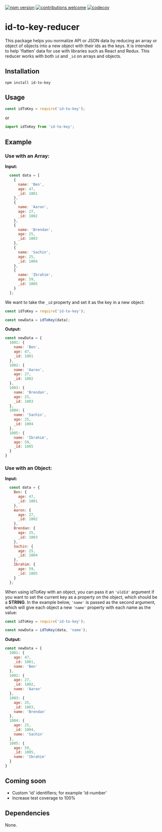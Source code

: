 [![npm version](https://badge.fury.io/js/id-to-key.svg)](https://badge.fury.io/js/id-to-key)
[![contributions welcome](https://img.shields.io/badge/contributions-welcome-brightgreen.svg?style=flat)](https://github.com/georgeperry1/id-to-key-reducer)
[![codecov](https://codecov.io/gh/georgeperry1/id-to-key-reducer/branch/master/graph/badge.svg)](https://codecov.io/gh/georgeperry1/id-to-key-reducer)


# id-to-key-reducer
This package helps you normalize API or JSON data by reducing an array or object of objects into a new object with their ids as the keys. It is intended to help 'flatten' data for use with libraries such as React and Redux. This reducer works with both ```id``` and ```_id``` on arrays and objects.


## Installation

```shell
npm install id-to-key
```

## Usage

```js
const idToKey = require('id-to-key');
```
or

```js
import idToKey from 'id-to-key';
```

## Example

### Use with an Array:

**Input:**
```js
  const data = [
    {
      name: 'Ben',
      age: 47,
      _id: 1001
    },
    {
      name: 'Aaron',
      age: 27,
      _id: 1002
    },
    {
      name: 'Brendan',
      age: 25,
      _id: 1003
    },
    {
      name: 'Sachin',
      age: 25,
      _id: 1004
    },
    {
      name: 'Ibrahim',
      age: 59,
      _id: 1005
    }
  ];
```
We want to take the ```_id``` property and set it as the key in a new object:

```js
const idToKey = require('id-to-key');

const newData = idToKey(data);

```

**Output:**
```js
const newData = {
  1001: {
    name: 'Ben',
    age: 47,
    _id: 1001
  },
  1002: {
    name: 'Aaron',
    age: 27,
    _id: 1002
  },
  1003: {
    name: 'Brendan',
    age: 25,
    _id: 1003
  },
  1004: {
    name: 'Sachin',
    age: 25,
    _id: 1004
  },
  1005: {
    name: 'Ibrahim',
    age: 59,
    _id: 1005
  }
}

```

### Use with an Object:

**Input:**
```js
  const data = {
    Ben: {
      age: 47,
      _id: 1001
    },
    Aaron: {
      age: 27,
      _id: 1002
    },
    Brendan: {
      age: 25,
      _id: 1003
    },
    Sachin: {
      age: 25,
      _id: 1004
    },
    Ibrahim: {
      age: 59,
      _id: 1005
    }
  };
```
When using idToKey with an object, you can pass it an ```'oldId'``` argument if you want to set the current key as a property on the object, which should be a **STRING**. In the example below, ```'name'``` is passed as the second argument, which will give each object a new ```'name'``` property with each name as the value:

```js
const idToKey = require('id-to-key');

const newData = idToKey(data, 'name');

```

**Output:**
```js
const newData = {
  1001: {
    age: 47,
    _id: 1001,
    name: 'Ben'
  },
  1002: {
    age: 27,
    _id: 1002,
    name: 'Aaron'
  },
  1003: {
    age: 25,
    _id: 1003,
    name: 'Brendan'
  },
  1004: {
    age: 25,
    _id: 1004,
    name: 'Sachin'
  },
  1005: {
    age: 59,
    _id: 1005,
    name: 'Ibrahim'
  }
}

```

## Coming soon

* Custom 'id' identifiers; for example 'id-number'
* Increase test coverage to 100%

## Dependencies

None.
